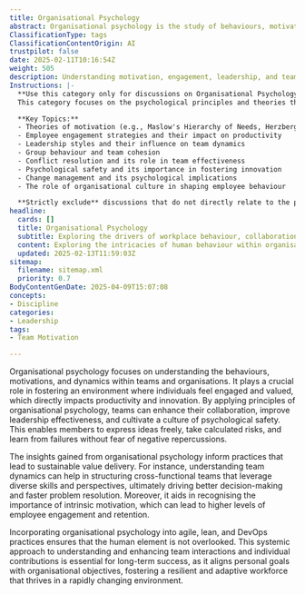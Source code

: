 ```yaml
---
title: Organisational Psychology
abstract: Organisational psychology is the study of behaviours, motivations, and dynamics within teams and organisations, aimed at creating environments where individuals feel engaged and valued. This field is applied to enhance collaboration, leadership effectiveness, and psychological safety, allowing team members to share ideas, take risks, and learn from failures without fear. The principles of organisational psychology are vital for sustainable value delivery, as they inform practices that improve team dynamics and facilitate the formation of cross-functional teams, which harness diverse skills for better decision-making and problem-solving. By recognising the significance of intrinsic motivation, organisational psychology contributes to higher employee engagement and retention. Its integration into agile, lean, and DevOps methodologies ensures that the human aspect is prioritised, promoting a systemic understanding of team interactions and individual contributions. This approach is crucial for long-term success, as it aligns personal aspirations with organisational goals, fostering a resilient and adaptive workforce capable of thriving in a fast-paced environment.
ClassificationType: tags
ClassificationContentOrigin: AI
trustpilot: false
date: 2025-02-11T10:16:54Z
weight: 505
description: Understanding motivation, engagement, leadership, and team dynamics.
Instructions: |-
  **Use this category only for discussions on Organisational Psychology.**  
  This category focuses on the psychological principles and theories that influence motivation, engagement, leadership, and team dynamics within organisations. It aims to explore how these factors affect organisational performance and employee satisfaction, providing insights into creating effective work environments.

  **Key Topics:**
  - Theories of motivation (e.g., Maslow's Hierarchy of Needs, Herzberg's Two-Factor Theory)
  - Employee engagement strategies and their impact on productivity
  - Leadership styles and their influence on team dynamics
  - Group behaviour and team cohesion
  - Conflict resolution and its role in team effectiveness
  - Psychological safety and its importance in fostering innovation
  - Change management and its psychological implications
  - The role of organisational culture in shaping employee behaviour

  **Strictly exclude** discussions that do not directly relate to the psychological aspects of organisational behaviour, such as technical methodologies, specific Agile or DevOps practices, or unrelated business strategies. Misinterpretations of core psychological theories or oversimplifications of complex human behaviours should also be avoided.
headline:
  cards: []
  title: Organisational Psychology
  subtitle: Exploring the drivers of workplace behaviour, collaboration, and leadership effectiveness for enhanced team performance and organisational success.
  content: Exploring the intricacies of human behaviour within organisations, this classification delves into motivation, engagement, leadership styles, and team dynamics. It emphasises the interplay between individual and collective performance, fostering a deeper understanding of how these elements contribute to organisational effectiveness and adaptability in complex environments.
  updated: 2025-02-13T11:59:03Z
sitemap:
  filename: sitemap.xml
  priority: 0.7
BodyContentGenDate: 2025-04-09T15:07:08
concepts:
- Discipline
categories:
- Leadership
tags:
- Team Motivation

---
```

Organisational psychology focuses on understanding the behaviours, motivations, and dynamics within teams and organisations. It plays a crucial role in fostering an environment where individuals feel engaged and valued, which directly impacts productivity and innovation. By applying principles of organisational psychology, teams can enhance their collaboration, improve leadership effectiveness, and cultivate a culture of psychological safety. This enables members to express ideas freely, take calculated risks, and learn from failures without fear of negative repercussions.

The insights gained from organisational psychology inform practices that lead to sustainable value delivery. For instance, understanding team dynamics can help in structuring cross-functional teams that leverage diverse skills and perspectives, ultimately driving better decision-making and faster problem resolution. Moreover, it aids in recognising the importance of intrinsic motivation, which can lead to higher levels of employee engagement and retention.

Incorporating organisational psychology into agile, lean, and DevOps practices ensures that the human element is not overlooked. This systemic approach to understanding and enhancing team interactions and individual contributions is essential for long-term success, as it aligns personal goals with organisational objectives, fostering a resilient and adaptive workforce that thrives in a rapidly changing environment.
